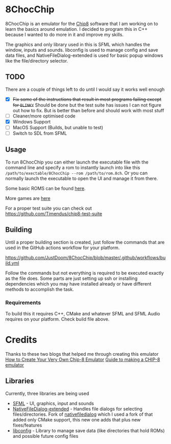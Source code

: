 # 8ChocChip

8ChocChip is an emulator for the [Chip8](https://en.wikipedia.org/wiki/CHIP-8) software that I am working on to learn the basics around emulation. 
I decided to program this in C++ because I wanted to do more in it and improve my skills.

The graphics and only library used in this is SFML which handles the window, inputs and sounds. 
libconfig is used to manage config and save data files, and NativeFileDialog-extended is used for basic popup windows like the file/directory selector.

## TODO

There are a couple of things left to do until I would say it works well enough
- [x] ~~Fix some of the instructions that result in most programs failing except for `BLINKY`~~ Should be done but the test suite has issues I can not figure out how to fix. But is better than before and should work with most stuff
- [ ] Cleaner/more optimised code
- [x] Windows Support
- [ ] MacOS Support (Builds, but unable to test)
- [ ] Switch to SDL from SFML

## Usage

To run 8ChocChip you can either launch the executable file with the command line and specify a rom to instantly launch into like this `/path/to/exectable/8ChocChip --rom /path/to/rom.8ch`. 
Or you can normally launch the executable to open the UI and manage it from there.

Some basic ROMS can be found [here](https://github.com/ericgrandt/chip8-emulator/tree/master/roms).

More games are [here](https://github.com/dmatlack/chip8/tree/master/roms/games)

For a proper test suite you can check out https://github.com/Timendus/chip8-test-suite

## Building

Until a proper building section is created, just follow the commands that are used in the GitHub actions workflow for your platform.

https://github.com/JustDoom/8ChocChip/blob/master/.github/workflows/build.yml

Follow the commands but not everything is required to be executed exactly as the file does.
Some parts are just setting up ssh or installing dependencies which you may have installed already or have different methods to accomplish the task.

### Requirements

To build this it requires C++, CMake and whatever SFML and SFML Audio requires on your platform. Check build file above.

# Credits

Thanks to these two blogs that helped me through creating this emulator
[How to Create Your Very Own Chip-8 Emulator](https://www.freecodecamp.org/news/creating-your-very-own-chip-8-emulator/)
[Guide to making a CHIP-8 emulator ](https://tobiasvl.github.io/blog/write-a-chip-8-emulator/)

## Libraries

Currently, three libraries are being used
- [SFML](https://github.com/SFML/SFML) - UI, graphics, input and sounds
- [NativeFileDialog-extended](https://github.com/btzy/nativefiledialog-extended) - Handles file dialogs for selecting files/directories. Fork of [nativefiledialog](https://github.com/mlabbe/nativefiledialog) which I used a fork of that added only CMake support, this new one adds that plus new fixes/features
- [libconfig](https://github.com/hyperrealm/libconfig) - Library to manage save data (like directories that hold ROMs) and possible future config files
